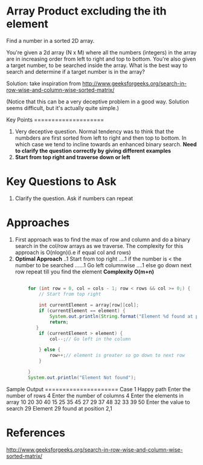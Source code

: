 Array Product excluding the ith element
===========================================================================
Find a number in a sorted 2D array.

You're given a 2d array (N x M) where all the numbers (integers) in the array are in increasing order from left to right and top to bottom. You're also given a target number, to be searched inside the array. What is the best way to search and determine if a target number is in the array?

Solution: take inspiration from http://www.geeksforgeeks.org/search-in-row-wise-and-column-wise-sorted-matrix/

(Notice that this can be a very deceptive problem in a good way. Solution seems difficult, but it's actually quite simple.)
<div style="page-break-after: always;"></div>
Key Points
====================

1. Very deceptive question. Normal tendency was to think that the numbders are first sorted from left to right and then top to bottom. In which case we tend to incline towards an enhanced binary search. 
<b> Need to clarify the question correctly by giving different examples </b>
2. <b>Start from top right and traverse down or left</b>


Key Questions to Ask
====================
1. Clarify the question. Ask if numbers can repeat

Approaches
====================

1. First approach was to find the max of row and column and do a binary search in the col/row arrays as we traverse. The complexity for this approach is O(nlogn)(i.e if equal col and rows)
2. <b>Optimal Approach</b> 
	..1 Start from top right
	....1 if the number is < the number to be searched
	     ......1 Go left columnwise
	....1 else go down next row
	repeat till you find the element
	<b>Complexity O(m+n)</b>
		 
``` java
		
		for (int row = 0, col = cols - 1; row < rows && col >= 0;) {
			// Start from top right
			
			int currentElement = array[row][col];
			if (currentElement == element) {
				System.out.println(String.format("Element %d found at position %d,%d", element, row, col));
				return;
		   }
			if (currentElement > element) {
				col--;// Go left in the column

			} else {
				row++;// element is greater so go down to next row
			}

		}
        System.out.println("Element Not found");
```

<div style="page-break-after: always;"></div>
Sample Output
=====================
Case 1 Happy path
Enter the number of rows
4
Enter the number of columns
4
Enter the elements in array
10 20 30 40
15 25 35 45
27 29 37 48
32 33 39 50
Enter the value to search
29
Element 29 found at position 2,1

References
====================
http://www.geeksforgeeks.org/search-in-row-wise-and-column-wise-sorted-matrix/

